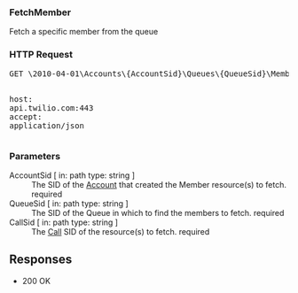 <!DOCTYPE html><html><head><title></title><link rel="stylesheet" href="../OpenApi.css"/><meta charset="utf-8"/><meta name="viewport" content="width=device-width, initial-scale=1"/></head><body><article><section  class="requestOverview"><h1  class="requestSummary">FetchMember</h1><p  class="requestDescription">Fetch a specific member from the queue</p></section><section  class="http"><h3>HTTP Request</h3><pre  class="httpExample"><span  class="requestLine">GET</span> <span  class="httpTarget">\2010-04-01\Accounts\{AccountSid}\Queues\{QueueSid}\Members\{CallSid}.json</span> <span  class="httpVersion">HTTP/1.1</span>
<span  class="headerLine">host</span>: <span  class="headerValue">api.twilio.com:443</span>
<span  class="headerLine">accept</span>: <span  class="headerValue">application/json</span>
</pre></section><dl  class="parameters"><h3>Parameters</h3><dt  class="parameter"><span  class="parameterName">AccountSid</span> [ in: <span  class="parameterLocation">path</span> type: <span  class="parameterType">string</span> ]</dt><dd  class="parameter"><span  class="parameterDescription">The SID of the [Account](https://www.twilio.com/docs/iam/api/account) that created the Member resource(s) to fetch.</span> <span  class="parameterRequired">required</span></dd><dt  class="parameter"><span  class="parameterName">QueueSid</span> [ in: <span  class="parameterLocation">path</span> type: <span  class="parameterType">string</span> ]</dt><dd  class="parameter"><span  class="parameterDescription">The SID of the Queue in which to find the members to fetch.</span> <span  class="parameterRequired">required</span></dd><dt  class="parameter"><span  class="parameterName">CallSid</span> [ in: <span  class="parameterLocation">path</span> type: <span  class="parameterType">string</span> ]</dt><dd  class="parameter"><span  class="parameterDescription">The [Call](https://www.twilio.com/docs/voice/api/call-resource) SID of the resource(s) to fetch.</span> <span  class="parameterRequired">required</span></dd></dl><section  class="responses"><h2>Responses</h2><ul  class="responses"><li  class="response"><span  class="statusLine">200</span> <span  class="statusDescription">OK</span></li></ul></section></article></body></html>